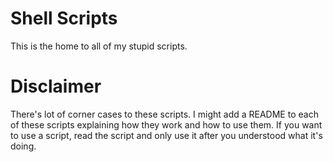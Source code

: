 # Shell Scripts

This is the home to all of my stupid scripts.

# Disclaimer

There's lot of corner cases to these scripts. I might add a README to each of
these scripts explaining how they work and how to use them. If you want to use
a script, read the script and only use it after you understood what it's doing.
